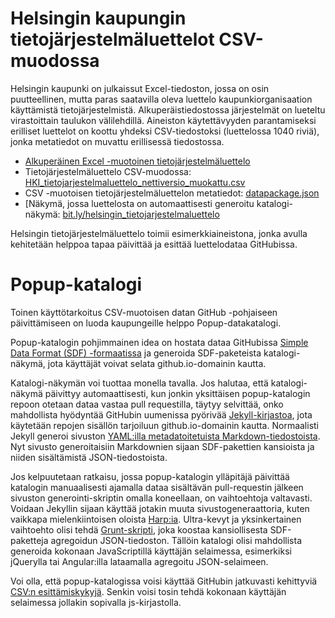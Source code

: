 Helsingin kaupungin tietojärjestelmäluettelot CSV-muodossa
==========================================================

Helsingin kaupunki on julkaissut Excel-tiedoston, jossa on osin puutteellinen, mutta paras saatavilla oleva luettelo kaupunkiorganisaation käyttämistä tietojärjestelmistä. Alkuperäistiedostossa järjestelmät on lueteltu virastoittain taulukon välilehdillä. Aineiston käytettävyyden parantamiseksi erilliset luettelot on koottu yhdeksi CSV-tiedostoksi (luettelossa 1040 riviä), jonka metatiedot on muvattu erillisessä tiedostossa.

* [Alkuperäinen Excel -muotoinen tietojärjestelmäluettelo](https://dl.dropboxusercontent.com/u/2949803/Opendata/HKI_tietojarjestelmaluettelo_nettiversio_muokattu.xlsx)
* Tietojärjestelmäluettelo CSV-muodossa: [HKI_tietojarjestelmaluettelo_nettiversio_muokattu.csv](https://github.com/okffi/popup-katalogi/blob/master/HKI_tietojarjestelmaluettelo_nettiversio_muokattu.csv)
* CSV -muotoisen tietojärjestelmäluettelon metatiedot: [datapackage.json](https://github.com/okffi/popup-katalogi/blob/master/datapackage.json)
* [Näkymä, jossa luettelosta on automaattisesti generoitu katalogi-näkymä: [bit.ly/helsingin_tietojarjestelmaluettelo](http://bit.ly/helsingin_tietojarjestelmaluettelo)

Helsingin tietojärjestelmäluettelo toimii esimerkkiaineistona, jonka avulla kehitetään helppoa tapaa päivittää ja esittää luettelodataa GitHubissa.


Popup-katalogi
==============
Toinen käyttötarkoitus CSV-muotoisen datan GitHub -pohjaiseen päivittämiseen on luoda kaupungeille helppo Popup-datakatalogi.

Popup-katalogin pohjimmainen idea on hostata dataa GitHubissa [Simple Data Format (SDF) -formaatissa](http://data.okfn.org/standards/simple-data-format) ja generoida SDF-paketeista katalogi-näkymä, jota käyttäjät voivat selata github.io-domainin kautta.

Katalogi-näkymän voi tuottaa monella tavalla. Jos halutaa, että katalogi-näkymä päivittyy automaattisesti, kun jonkin yksittäisen popup-katalogin repoon otetaan dataa vastaa pull requestilla, täytyy selvittää, onko mahdollista hyödyntää GitHubin uumenissa pyörivää [Jekyll-kirjastoa](http://jekyllrb.com/), jota käytetään repojen sisällön tarjoiluun github.io-domainin kautta. Normaalisti Jekyll generoi sivuston [YAML:illa metadatoitetuista Markdown-tiedostoista](http://jekyllrb.com/docs/frontmatter/). Nyt sivusto generoitaisiin Markdownien sijaan SDF-pakettien kansioista ja niiden sisältämistä JSON-tiedostoista.

Jos kelpuutetaan ratkaisu, jossa popup-katalogin ylläpitäjä päivittää katalogin manuaalisesti ajamalla dataa sisältävän pull-requestin jälkeen sivuston generointi-skriptin omalla koneellaan, on vaihtoehtoja valtavasti. Voidaan Jekyllin sijaan käyttää jotakin muuta sivustogeneraattoria, kuten vaikkapa mielenkiintoisen oloista [Harp:ia](http://harpjs.com/). Ultra-kevyt ja yksinkertainen vaihtoehto olisi tehdä [Grunt-skripti](http://gruntjs.com/), joka koostaa kansiollisesta SDF-paketteja agregoidun JSON-tiedoston. Tällöin katalogi olisi mahdollista generoida kokonaan JavaScriptillä käyttäjän selaimessa, esimerkiksi jQuerylla tai Angular:illa lataamalla agregoitu JSON-selaimeen.

Voi olla, että popup-katalogissa voisi käyttää GitHubin jatkuvasti kehittyviä [CSV:n esittämiskykyjä](https://github.com/blog/1601-see-your-csvs). Senkin voisi tosin tehdä kokonaan käyttäjän selaimessa jollakin sopivalla js-kirjastolla.
